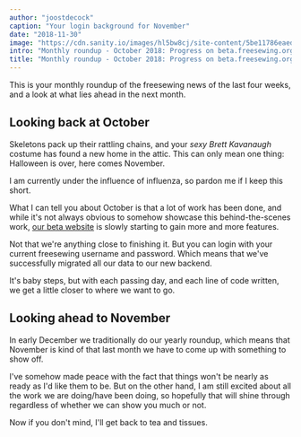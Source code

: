 ```yaml
---
author: "joostdecock"
caption: "Your login background for November"
date: "2018-11-30"
image: "https://cdn.sanity.io/images/hl5bw8cj/site-content/5be11786eaed9bba641fa66b812a3fc9f68aed1d-1920x1410.jpg"
intro: "Monthly roundup - October 2018: Progress on beta.freesewing.org [No traducido]"
title: "Monthly roundup - October 2018: Progress on beta.freesewing.org [No traducido]"
---
```



This is your monthly roundup of the freesewing news of the last four weeks, 
and a look at what lies ahead in the next month.

## Looking back at October

Skeletons pack up their rattling chains, and your *sexy Brett Kavanaugh* costume
has found a new home in the attic. This can only mean one thing: Halloween is over,
here comes November.

I am currently under the influence of influenza, so pardon me if I keep this short.

What I can tell you about October is that a lot of work has been done, and while it's not 
always obvious to somehow showcase this behind-the-scenes work, 
[our beta website](https://beta.freesewing.org/) is 
slowly starting to gain more and more features.

Not that we're anything close to finishing it. But you can login with your current freesewing
username and password. Which means that we've successfully migrated all our data to our new backend.

It's baby steps, but with each passing day, and each line of code written, we get a little closer
to where we want to go.

## Looking ahead to November

In early December we traditionally do our yearly roundup, which means that November is kind of 
that last month we have to come up with something to show off.

I've somehow made peace with the fact that things won't be nearly as ready as I'd like them to be.
But on the other hand, I am still excited about all the work we are doing/have been doing, so 
hopefully that will shine through regardless of whether we can show you much or not.

Now if you don't mind, I'll get back to tea and tissues.

